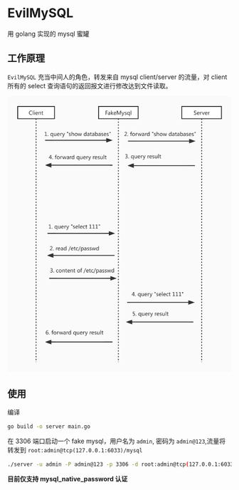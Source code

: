 # EvilMySQL

用 golang 实现的 mysql 蜜罐

## 工作原理

`EvilMySQL` 充当中间人的角色，转发来自 mysql client/server 的流量，对 client 所有的 select 查询语句的返回报文进行修改达到文件读取。

![](./docs/img/FakeMysql.jpg)

## 使用

编译
```bash
go build -o server main.go
```

在 3306 端口启动一个 fake mysql，用户名为 `admin`, 密码为 `admin@123`,流量将转发到 `root:admin@tcp(127.0.0.1:6033)/mysql`
```bash
./server -u admin -P admin@123 -p 3306 -d root:admin@tcp(127.0.0.1:6033)/mysql
```

**目前仅支持 mysql_native_password 认证**
